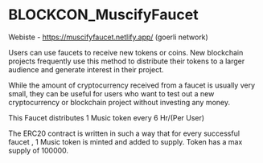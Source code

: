# BLOCKCON_MuscifyFaucet

Webiste - https://muscifyfaucet.netlify.app/  (goerli network)

Users can use faucets to receive new tokens or coins. New blockchain projects frequently use this method to distribute their tokens to a larger audience 
and generate interest in their project.

While the amount of cryptocurrency received from a faucet is usually very small, they can be useful for users who want to test out a new cryptocurrency or 
blockchain project without investing any money.

This Faucet distributes 1 Music token every 6 Hr/(Per User) 

The ERC20 contract is written in such a way that for every successful faucet , 1 Music token is minted and added to supply. Token has a max supply of 100000.
